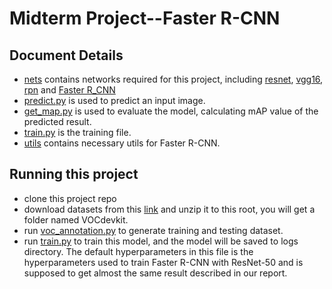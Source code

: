 # Midterm Project--Faster R-CNN

## Document Details
+ [nets](./nets) contains networks required for this project, including [resnet](./nets/resnet50.py), [vgg16](./nets/vgg16.py), [rpn](./nets/rpn.py) and [Faster R_CNN](./nets/frcnn.py)
+ [predict.py](./predict.py) is used to predict an input image.
+ [get_map.py](./get_map.py) is used to evaluate the model, calculating mAP value of the predicted result.
+ [train.py](train.py) is the training file.
+ [utils](./utils) contains necessary utils for Faster R-CNN.

## Running this project
+ clone this project repo
+ download datasets from this [link](http://host.robots.ox.ac.uk/pascal/VOC/voc2007/VOCtrainval_06-Nov-2007.tar) and unzip it to this root, you will get a folder named VOCdevkit.
+ run [voc_annotation.py](./voc_annotation.py) to generate training and testing dataset.
+ run [train.py](./train.py) to train this model, and the model will be saved to logs directory. The default hyperparameters in this file is the hyperparameters used to train Faster R-CNN with ResNet-50 and is supposed to get almost the same result described in our report.
